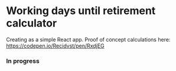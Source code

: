 # Working days until retirement calculator

Creating as a simple React app. Proof of concept calculations here: https://codepen.io/Recidvst/pen/RxdjEG

### In progress